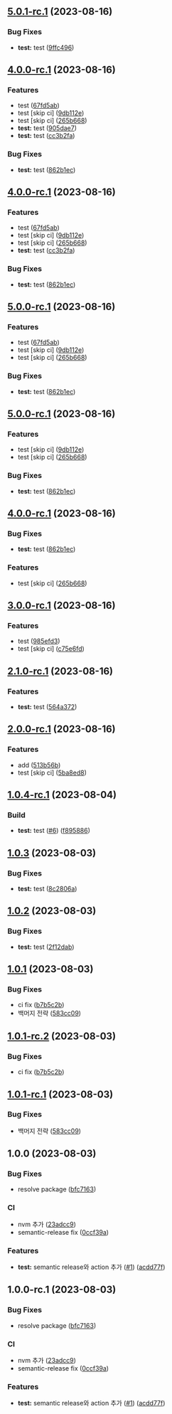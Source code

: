 ## [5.0.1-rc.1](https://github.com/0816i/semantic-release-test/compare/v5.0.0...v5.0.1-rc.1) (2023-08-16)


### Bug Fixes

* **test:** test ([9ffc496](https://github.com/0816i/semantic-release-test/commit/9ffc4968d6bd8f668322d88e461403d4762b22fa))

## [4.0.0-rc.1](https://github.com/0816i/semantic-release-test/compare/v3.0.0-rc.1...v4.0.0-rc.1) (2023-08-16)


### Features

* test ([67fd5ab](https://github.com/0816i/semantic-release-test/commit/67fd5ab301ed87aa078676f42c00f845bb73d3d3))
* test [skip ci] ([9db112e](https://github.com/0816i/semantic-release-test/commit/9db112ed399e95a21260d01aec99d95e904961a4))
* test [skip ci] ([265b668](https://github.com/0816i/semantic-release-test/commit/265b668593f9419a04611a4074d28449287dc8d6))
* **test:** test ([905dae7](https://github.com/0816i/semantic-release-test/commit/905dae7b9a84ad99aaa76b8c7d6c7fd89fa95ff0))
* **test:** test ([cc3b2fa](https://github.com/0816i/semantic-release-test/commit/cc3b2facd9a02f86724f81460ba424b76f2d9627))


### Bug Fixes

* **test:** test ([862b1ec](https://github.com/0816i/semantic-release-test/commit/862b1eca4923988fbf02be4263413e60d95aff58))

## [4.0.0-rc.1](https://github.com/0816i/semantic-release-test/compare/v3.0.0-rc.1...v4.0.0-rc.1) (2023-08-16)


### Features

* test ([67fd5ab](https://github.com/0816i/semantic-release-test/commit/67fd5ab301ed87aa078676f42c00f845bb73d3d3))
* test [skip ci] ([9db112e](https://github.com/0816i/semantic-release-test/commit/9db112ed399e95a21260d01aec99d95e904961a4))
* test [skip ci] ([265b668](https://github.com/0816i/semantic-release-test/commit/265b668593f9419a04611a4074d28449287dc8d6))
* **test:** test ([cc3b2fa](https://github.com/0816i/semantic-release-test/commit/cc3b2facd9a02f86724f81460ba424b76f2d9627))


### Bug Fixes

* **test:** test ([862b1ec](https://github.com/0816i/semantic-release-test/commit/862b1eca4923988fbf02be4263413e60d95aff58))

## [5.0.0-rc.1](https://github.com/0816i/semantic-release-test/compare/v3.0.0-rc.1...v5.0.0-rc.1) (2023-08-16)


### Features

* test ([67fd5ab](https://github.com/0816i/semantic-release-test/commit/67fd5ab301ed87aa078676f42c00f845bb73d3d3))
* test [skip ci] ([9db112e](https://github.com/0816i/semantic-release-test/commit/9db112ed399e95a21260d01aec99d95e904961a4))
* test [skip ci] ([265b668](https://github.com/0816i/semantic-release-test/commit/265b668593f9419a04611a4074d28449287dc8d6))


### Bug Fixes

* **test:** test ([862b1ec](https://github.com/0816i/semantic-release-test/commit/862b1eca4923988fbf02be4263413e60d95aff58))

## [5.0.0-rc.1](https://github.com/0816i/semantic-release-test/compare/v3.0.0-rc.1...v5.0.0-rc.1) (2023-08-16)


### Features

* test [skip ci] ([9db112e](https://github.com/0816i/semantic-release-test/commit/9db112ed399e95a21260d01aec99d95e904961a4))
* test [skip ci] ([265b668](https://github.com/0816i/semantic-release-test/commit/265b668593f9419a04611a4074d28449287dc8d6))


### Bug Fixes

* **test:** test ([862b1ec](https://github.com/0816i/semantic-release-test/commit/862b1eca4923988fbf02be4263413e60d95aff58))

## [4.0.0-rc.1](https://github.com/0816i/semantic-release-test/compare/v3.0.0-rc.1...v4.0.0-rc.1) (2023-08-16)


### Bug Fixes

* **test:** test ([862b1ec](https://github.com/0816i/semantic-release-test/commit/862b1eca4923988fbf02be4263413e60d95aff58))


### Features

* test [skip ci] ([265b668](https://github.com/0816i/semantic-release-test/commit/265b668593f9419a04611a4074d28449287dc8d6))

## [3.0.0-rc.1](https://github.com/0816i/semantic-release-test/compare/v2.1.0-rc.1...v3.0.0-rc.1) (2023-08-16)


### Features

* test ([985efd3](https://github.com/0816i/semantic-release-test/commit/985efd331d08a9906301a86fd5a68db8c0612284))
* test [skip ci] ([c75e6fd](https://github.com/0816i/semantic-release-test/commit/c75e6fda75413f4535a001022936b8d908f5f4fe))

## [2.1.0-rc.1](https://github.com/0816i/semantic-release-test/compare/v2.0.1...v2.1.0-rc.1) (2023-08-16)


### Features

* **test:** test ([564a372](https://github.com/0816i/semantic-release-test/commit/564a3724c5b74ddbe8008d8595f5697bd55072a3))

## [2.0.0-rc.1](https://github.com/0816i/semantic-release-test/compare/v1.0.4-rc.1...v2.0.0-rc.1) (2023-08-16)


### Features

* add ([513b56b](https://github.com/0816i/semantic-release-test/commit/513b56b9f036a736df2d9581305ee38e3ef6ca89))
* test [skip ci] ([5ba8ed8](https://github.com/0816i/semantic-release-test/commit/5ba8ed817c23d02c85dff91f4ec9ac192953b357))

## [1.0.4-rc.1](https://github.com/0816i/semantic-release-test/compare/v1.0.3...v1.0.4-rc.1) (2023-08-04)


### Build

* **test:** test ([#6](https://github.com/0816i/semantic-release-test/issues/6)) ([f895886](https://github.com/0816i/semantic-release-test/commit/f8958867ce201ce51e9ee1e217b2f90a7dc9cc53))

## [1.0.3](https://github.com/0816i/semantic-release-test/compare/v1.0.2...v1.0.3) (2023-08-03)


### Bug Fixes

* **test:** test ([8c2806a](https://github.com/0816i/semantic-release-test/commit/8c2806a8b5d8c3d8119010a800f1f6999e53cb9b))

## [1.0.2](https://github.com/0816i/semantic-release-test/compare/v1.0.1...v1.0.2) (2023-08-03)


### Bug Fixes

* **test:** test ([2f12dab](https://github.com/0816i/semantic-release-test/commit/2f12dab7a68b20230f8c66d27d8bda9479a0fd0f))

## [1.0.1](https://github.com/0816i/semantic-release-test/compare/v1.0.0...v1.0.1) (2023-08-03)


### Bug Fixes

* ci fix ([b7b5c2b](https://github.com/0816i/semantic-release-test/commit/b7b5c2be5ac07bdb6906f3486c0a935cfa1f8e95))
* 백머지 전략 ([583cc09](https://github.com/0816i/semantic-release-test/commit/583cc09ad38339edd1500ed7fe72ff1a83ff60db))

## [1.0.1-rc.2](https://github.com/0816i/semantic-release-test/compare/v1.0.1-rc.1...v1.0.1-rc.2) (2023-08-03)


### Bug Fixes

* ci fix ([b7b5c2b](https://github.com/0816i/semantic-release-test/commit/b7b5c2be5ac07bdb6906f3486c0a935cfa1f8e95))

## [1.0.1-rc.1](https://github.com/0816i/semantic-release-test/compare/v1.0.0...v1.0.1-rc.1) (2023-08-03)


### Bug Fixes

* 백머지 전략 ([583cc09](https://github.com/0816i/semantic-release-test/commit/583cc09ad38339edd1500ed7fe72ff1a83ff60db))

## 1.0.0 (2023-08-03)


### Bug Fixes

* resolve package ([bfc7163](https://github.com/0816i/semantic-release-test/commit/bfc71634ddb8d5684a45eb645810c3d98f5877a1))


### CI

* nvm 추가 ([23adcc9](https://github.com/0816i/semantic-release-test/commit/23adcc956510031273e77501e40327b73306fdea))
* semantic-release fix ([0ccf39a](https://github.com/0816i/semantic-release-test/commit/0ccf39a24fb2a914418aa6ea7604511429f39fbd))


### Features

* **test:** semantic release와 action 추가 ([#1](https://github.com/0816i/semantic-release-test/issues/1)) ([acdd77f](https://github.com/0816i/semantic-release-test/commit/acdd77fb0ce198e897f7ec22ee395910542826f2))

## 1.0.0-rc.1 (2023-08-03)


### Bug Fixes

* resolve package ([bfc7163](https://github.com/0816i/semantic-release-test/commit/bfc71634ddb8d5684a45eb645810c3d98f5877a1))


### CI

* nvm 추가 ([23adcc9](https://github.com/0816i/semantic-release-test/commit/23adcc956510031273e77501e40327b73306fdea))
* semantic-release fix ([0ccf39a](https://github.com/0816i/semantic-release-test/commit/0ccf39a24fb2a914418aa6ea7604511429f39fbd))


### Features

* **test:** semantic release와 action 추가 ([#1](https://github.com/0816i/semantic-release-test/issues/1)) ([acdd77f](https://github.com/0816i/semantic-release-test/commit/acdd77fb0ce198e897f7ec22ee395910542826f2))
